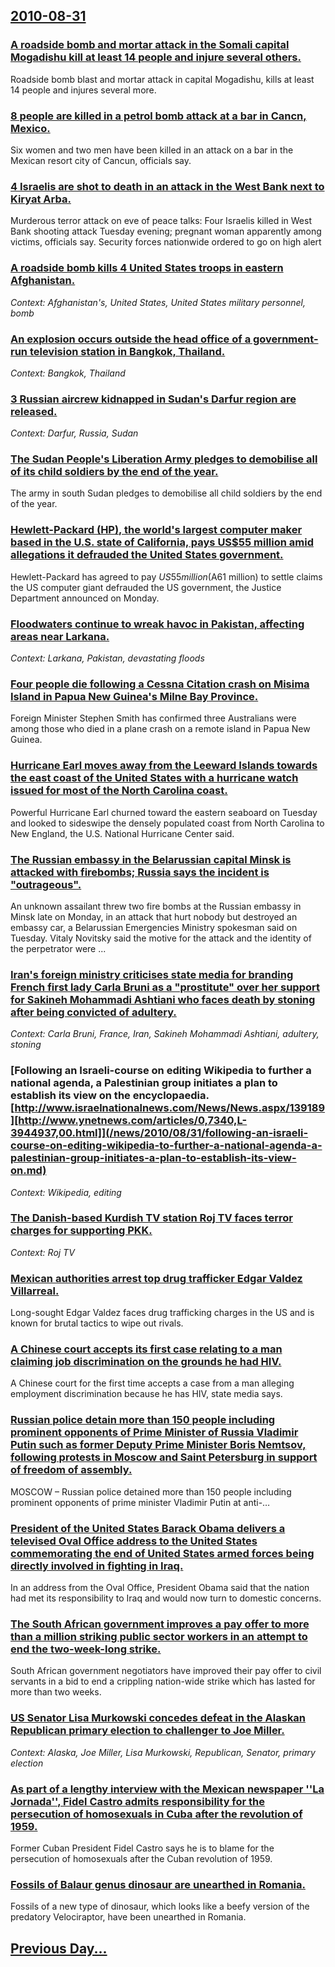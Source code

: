 ## [2010-08-31](/news/2010/08/31/index.md)

### [A roadside bomb and mortar attack in the Somali capital Mogadishu kill at least 14 people and injure several others. ](/news/2010/08/31/a-roadside-bomb-and-mortar-attack-in-the-somali-capital-mogadishu-kill-at-least-14-people-and-injure-several-others.md)
Roadside bomb blast and mortar attack in capital Mogadishu, kills at least 14 people and injures several more.

### [8 people are killed in a petrol bomb attack at a bar in Cancn, Mexico. ](/news/2010/08/31/8-people-are-killed-in-a-petrol-bomb-attack-at-a-bar-in-cancun-mexico.md)
Six women and two men have been killed in an attack on a bar in the Mexican resort city of Cancun, officials say.

### [4 Israelis are shot to death in an attack in the West Bank next to Kiryat Arba. ](/news/2010/08/31/4-israelis-are-shot-to-death-in-an-attack-in-the-west-bank-next-to-kiryat-arba.md)
Murderous terror attack on eve of peace talks: Four Israelis killed in West Bank shooting attack Tuesday evening; pregnant woman apparently among victims, officials say. Security forces nationwide ordered to go on high alert 

### [A roadside bomb kills 4 United States troops in eastern Afghanistan. ](/news/2010/08/31/a-roadside-bomb-kills-4-united-states-troops-in-eastern-afghanistan.md)
_Context: Afghanistan's, United States, United States military personnel, bomb_

### [An explosion occurs outside the head office of a government-run television station in Bangkok, Thailand. ](/news/2010/08/31/an-explosion-occurs-outside-the-head-office-of-a-government-run-television-station-in-bangkok-thailand.md)
_Context: Bangkok, Thailand_

### [3 Russian aircrew kidnapped in Sudan's Darfur region are released. ](/news/2010/08/31/3-russian-aircrew-kidnapped-in-sudan-s-darfur-region-are-released.md)
_Context: Darfur, Russia, Sudan_

### [The Sudan People's Liberation Army pledges to demobilise all of its child soldiers by the end of the year. ](/news/2010/08/31/the-sudan-people-s-liberation-army-pledges-to-demobilise-all-of-its-child-soldiers-by-the-end-of-the-year.md)
The army in south Sudan pledges to demobilise all child soldiers by the end of the year.

### [Hewlett-Packard (HP), the world's largest computer maker based in the U.S. state of California, pays US$55 million amid allegations it defrauded the United States government. ](/news/2010/08/31/hewlett-packard-hp-the-world-s-largest-computer-maker-based-in-the-u-s-state-of-california-pays-us-55-million-amid-allegations-it-defra.md)
Hewlett-Packard has agreed to pay $US55 million ($A61 million) to settle claims the US computer giant defrauded the US government, the Justice Department announced on Monday.

### [Floodwaters continue to wreak havoc in Pakistan, affecting areas near Larkana. ](/news/2010/08/31/floodwaters-continue-to-wreak-havoc-in-pakistan-affecting-areas-near-larkana.md)
_Context: Larkana, Pakistan, devastating floods_

### [Four people die following a Cessna Citation crash on Misima Island in Papua New Guinea's Milne Bay Province. ](/news/2010/08/31/four-people-die-following-a-cessna-citation-crash-on-misima-island-in-papua-new-guinea-s-milne-bay-province.md)
Foreign Minister Stephen Smith has confirmed three Australians were among those who died in a plane crash on a remote island in Papua New Guinea.

### [Hurricane Earl moves away from the Leeward Islands towards the east coast of the United States with a hurricane watch issued for most of the North Carolina coast. ](/news/2010/08/31/hurricane-earl-moves-away-from-the-leeward-islands-towards-the-east-coast-of-the-united-states-with-a-hurricane-watch-issued-for-most-of-the.md)
Powerful Hurricane Earl churned toward the eastern seaboard on Tuesday and looked to sideswipe the densely populated coast from North Carolina to New England, the U.S. National Hurricane Center said.

### [The Russian embassy in the Belarussian capital Minsk is attacked with firebombs; Russia says the incident is "outrageous". ](/news/2010/08/31/the-russian-embassy-in-the-belarussian-capital-minsk-is-attacked-with-firebombs-russia-says-the-incident-is-outrageous.md)
An unknown assailant threw two fire bombs at the Russian embassy in Minsk late on Monday, in an attack that hurt nobody but destroyed an embassy car, a Belarussian Emergencies Ministry spokesman said on Tuesday. Vitaly Novitsky said the motive for the attack and the identity of the perpetrator were ...

### [Iran's foreign ministry criticises state media for branding French first lady Carla Bruni as a "prostitute" over her support for Sakineh Mohammadi Ashtiani who faces death by stoning after being convicted of adultery. ](/news/2010/08/31/iran-s-foreign-ministry-criticises-state-media-for-branding-french-first-lady-carla-bruni-as-a-prostitute-over-her-support-for-sakineh-moh.md)
_Context: Carla Bruni, France, Iran, Sakineh Mohammadi Ashtiani, adultery, stoning_

### [Following an Israeli-course on editing Wikipedia to further a national agenda, a Palestinian group initiates a plan to establish its view on the encyclopaedia.[http://www.israelnationalnews.com/News/News.aspx/139189][http://www.ynetnews.com/articles/0,7340,L-3944937,00.html]](/news/2010/08/31/following-an-israeli-course-on-editing-wikipedia-to-further-a-national-agenda-a-palestinian-group-initiates-a-plan-to-establish-its-view-on.md)
_Context: Wikipedia, editing_

### [The Danish-based Kurdish TV station Roj TV faces terror charges for supporting PKK. ](/news/2010/08/31/the-danish-based-kurdish-tv-station-roj-tv-faces-terror-charges-for-supporting-pkk.md)
_Context: Roj TV_

### [Mexican authorities arrest top drug trafficker Edgar Valdez Villarreal. ](/news/2010/08/31/mexican-authorities-arrest-top-drug-trafficker-edgar-valdez-villarreal.md)
Long-sought Edgar Valdez faces drug trafficking charges in the US and is known for brutal tactics to wipe out rivals.

### [A Chinese court accepts its first case relating to a man claiming job discrimination on the grounds he had HIV. ](/news/2010/08/31/a-chinese-court-accepts-its-first-case-relating-to-a-man-claiming-job-discrimination-on-the-grounds-he-had-hiv.md)
A Chinese court for the first time accepts a case from a man alleging employment discrimination because he has HIV, state media says.

### [Russian police detain more than 150 people including prominent opponents of Prime Minister of Russia Vladimir Putin such as former Deputy Prime Minister Boris Nemtsov, following protests in Moscow and Saint Petersburg in support of freedom of assembly. ](/news/2010/08/31/russian-police-detain-more-than-150-people-including-prominent-opponents-of-prime-minister-of-russia-vladimir-putin-such-as-former-deputy-pr.md)
MOSCOW &ndash; Russian police detained more than 150 people including prominent opponents of prime minister Vladimir Putin at anti-&hellip;

### [President of the United States Barack Obama delivers a televised Oval Office address to the United States commemorating the end of United States armed forces being directly involved in fighting in Iraq. ](/news/2010/08/31/president-of-the-united-states-barack-obama-delivers-a-televised-oval-office-address-to-the-united-states-commemorating-the-end-of-united-st.md)
In an address from the Oval Office, President Obama said that the nation had met its responsibility to Iraq and would now turn to domestic concerns.

### [The South African government improves a pay offer to more than a million striking public sector workers in an attempt to end the two-week-long strike. ](/news/2010/08/31/the-south-african-government-improves-a-pay-offer-to-more-than-a-million-striking-public-sector-workers-in-an-attempt-to-end-the-two-week-lo.md)
South African government negotiators have improved their pay offer to civil servants in a bid to end a crippling nation-wide strike which has lasted for more than two weeks.

### [US Senator Lisa Murkowski concedes defeat in the Alaskan Republican primary election to challenger to Joe Miller. ](/news/2010/08/31/us-senator-lisa-murkowski-concedes-defeat-in-the-alaskan-republican-primary-election-to-challenger-to-joe-miller.md)
_Context: Alaska, Joe Miller, Lisa Murkowski, Republican, Senator, primary election_

### [As part of a lengthy interview with the Mexican newspaper ''La Jornada'', Fidel Castro admits responsibility for the persecution of homosexuals in Cuba after the revolution of 1959.](/news/2010/08/31/as-part-of-a-lengthy-interview-with-the-mexican-newspaper-la-jornada-fidel-castro-admits-responsibility-for-the-persecution-of-homosexu.md)
Former Cuban President Fidel Castro says he is to blame for the persecution of homosexuals after the Cuban revolution of 1959.

### [Fossils of Balaur genus dinosaur are unearthed in Romania. ](/news/2010/08/31/fossils-of-balaur-genus-dinosaur-are-unearthed-in-romania.md)
Fossils of a new type of dinosaur, which looks like a beefy version of the predatory Velociraptor, have been unearthed in Romania.

## [Previous Day...](/news/2010/08/30/index.md)

